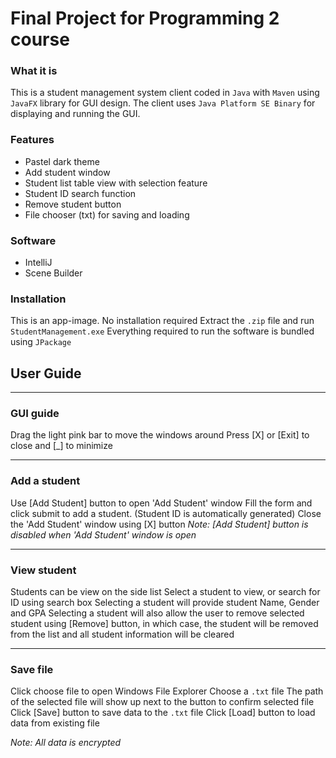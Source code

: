 # Final Project for Programming 2 course
### What it is
This is a student management system client coded in `Java` with `Maven` using `JavaFX` library for GUI design. The client uses `Java Platform SE Binary` for displaying and running the GUI. 
### Features
- Pastel dark theme
- Add student window
- Student list table view with selection feature
- Student ID search function
- Remove student button
- File chooser (txt) for saving and loading
### Software
- IntelliJ
- Scene Builder
### Installation
This is an app-image. No installation required
Extract the `.zip` file and run `StudentManagement.exe`
Everything required to run the software is bundled using `JPackage`
## User Guide
---
### GUI guide

Drag the light pink bar to move the windows around
Press [X\] or [Exit\] to close and [_\] to minimize

---

### Add a student

Use [Add Student\] button to open 'Add Student' window
Fill the form and click submit to add a student. (Student ID is automatically generated)
Close the 'Add Student' window using [X\] button
*Note: [Add Student\] button is disabled when 'Add Student' window is open*

---

### View student

Students can be view on the side list
Select a student to view, or search for ID using search box
Selecting a student will provide student Name, Gender and GPA
Selecting a student will also allow the user to remove selected student using [Remove\] button, in which case, the student will be removed from the list and all student information will be cleared

---

### Save file

Click choose file to open Windows File Explorer
Choose a `.txt` file
The path of the selected file will show up next to the button to confirm selected file
Click [Save\] button to save data to the `.txt` file
Click [Load\] button to load data from existing file

*Note: All data is encrypted*
